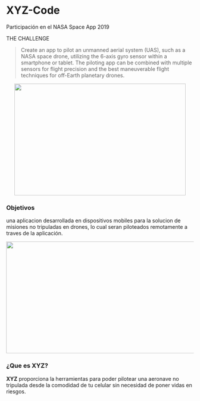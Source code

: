 # XYZ-Code
Participación en el NASA Space App 2019

THE CHALLENGE

> Create an app to pilot an unmanned aerial system (UAS), such as a NASA space drone, utilizing the 6-axis gyro sensor within a smartphone or tablet. The piloting app can be combined with multiple sensors for flight precision and the best maneuverable flight techniques for off-Earth planetary drones.

<p align="center">
  <img width="460" height="300" src="https://github.com/Nanita46/XYZ-Code/blob/master/XYZ.png">
</p>


### Objetivos


una aplicacion desarrollada en dispositivos mobiles para la solucion de misiones no tripuladas en drones, lo cual seran piloteados remotamente a traves de la aplicación.

<p align="center">
  <img width="560" height="300" src="https://www.nasa.gov/sites/default/files/thumbnails/image/nasa-logo-web-rgb.png">
</p>

### ¿Que es XYZ?

**XYZ** proporciona la herramientas para poder pilotear una aeronave no tripulada desde la comodidad de tu celular sin necesidad de poner vidas en riesgos.


